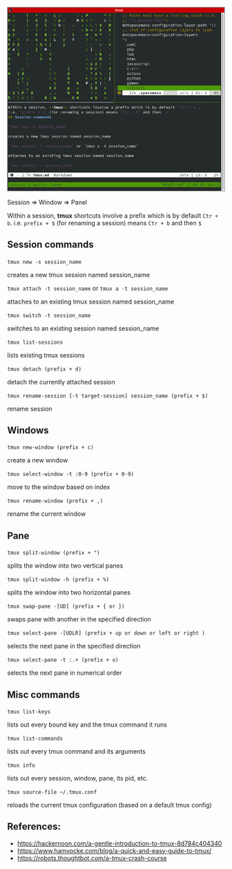 
 <div style="text-align:center"><img src="./img/tmux.png" alt="tmux" width="512"/></div>

Session => Window => Panel 

Within a session, **tmux** shortcuts involve a prefix which is by default `Ctr + b`.
i.e. `prefix + $` (for renaming a session) means `Ctr + b` and then `$`
## Session commands

`tmux new -s session_name`

creates a new tmux session named session_name

`tmux attach -t session_name` or `tmux a -t session_name`

attaches to an existing tmux session named session_name

`tmux switch -t session_name`

switches to an existing session named session_name

`tmux list-sessions`

lists existing tmux sessions

`tmux detach (prefix + d)`

detach the currently attached session

`tmux rename-session [-t target-session] session_name (prefix + $)` 

rename session

## Windows
`tmux new-window (prefix + c)`

create a new window

`tmux select-window -t :0-9 (prefix + 0-9)`

move to the window based on index

`tmux rename-window (prefix + ,)`

rename the current window

## Pane

`tmux split-window (prefix + ")`

splits the window into two vertical panes

`tmux split-window -h (prefix + %)`

splits the window into two horizontal panes

`tmux swap-pane -[UD] (prefix + { or })`

swaps pane with another in the specified direction

`tmux select-pane -[UDLR] (prefix + up or down or left or right )`

selects the next pane in the specified direction

`tmux select-pane -t :.+ (prefix + o)`

selects the next pane in numerical order

## Misc commands
`tmux list-keys`

lists out every bound key and the tmux command it runs

`tmux list-commands`

lists out every tmux command and its arguments

`tmux info`

lists out every session, window, pane, its pid, etc.

`tmux source-file ~/.tmux.conf`

reloads the current tmux configuration (based on a default tmux config)

## References:
+ https://hackernoon.com/a-gentle-introduction-to-tmux-8d784c404340
+ https://www.hamvocke.com/blog/a-quick-and-easy-guide-to-tmux/
+ https://robots.thoughtbot.com/a-tmux-crash-course
